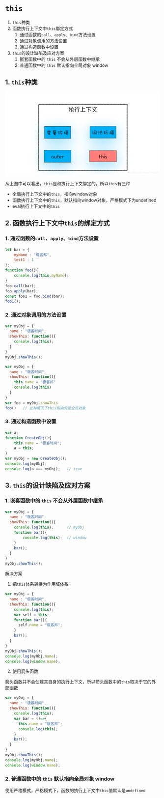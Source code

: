 # `this`

1. `this`种类
2. 函数执行上下文中`this`绑定方式
    1. 通过函数的`call`、`apply`、`bind`方法设置
    2. 通过对象调用的方法设置
    3. 通过构造函数中设置
3. `this`的设计缺陷及应对方案
    1. 嵌套函数中的 `this` 不会从外层函数中继承
    2. 普通函数中的 `this` 默认指向全局对象 window

## 1. `this`种类

![](images/this/0-1.png)

从上图中可以看出，`this`是和执行上下文绑定的，所以`this`有三种

- 全局执行上下文中的`this`，指向window对象
- 函数执行上下文中的`this`，默认指向window对象，严格模式下为undefined
- eval执行上下文中的`this`

## 2. 函数执行上下文中`this`的绑定方式

### 1. 通过函数的`call`、`apply`、`bind`方法设置

```javascript
let bar = {
    myName : "极客邦",
    test1 : 1
};
function foo(){
    console.log(this.myName);
}
foo.call(bar);
foo.apply(bar);
const foo1 = foo.bind(bar);
foo1();
```

### 2. 通过对象调用的方法设置

```javascript
var myObj = {
  name : "极客时间", 
  showThis: function(){
    console.log(this);
  }
}
myObj.showThis();
```

```javascript
var myObj = {
  name : "极客时间",
  showThis: function(){
    this.name = "极客邦"
    console.log(this)
  }
}
var foo = myObj.showThis
foo()   // 此种情况下this指向的是全局对象
```

### 3. 通过构造函数中设置

```javascript
var a;
function CreateObj(){
    this.name = "极客时间";
    a = this;
}
var myObj = new CreateObj();
console.log(myObj);
console.log(a === myObj);   // true
```

## 3. `this`的设计缺陷及应对方案

### 1. 嵌套函数中的 `this` 不会从外层函数中继承

```javascript
var myObj = {
  name : "极客时间", 
  showThis: function(){
    console.log(this);      // myObj
    function bar(){ 
        console.log(this);  // window
    }
    bar();
  }
}
myObj.showThis();
```

解决方案

1. 把`this`体系转换为作用域体系

```javascript
var myObj = {
  name : "极客时间", 
  showThis: function(){
    console.log(this);
    var self = this;
    function bar(){
      self.name = "极客邦";
    }
    bar();
  }
}
myObj.showThis();
console.log(myObj.name);
console.log(window.name);
```

2. 使用箭头函数

箭头函数并不会创建其自身的执行上下文，所以箭头函数中的`this`取决于它的外部函数

```javascript
var myObj = {
  name : "极客时间", 
  showThis: function(){
    console.log(this);
    var bar = ()=>{
      this.name = "极客邦";
      console.log(this);
    }
    bar();
  }
}
myObj.showThis();
console.log(myObj.name);
console.log(window.name);
```

### 2. 普通函数中的 `this` 默认指向全局对象 window

使用严格模式，严格模式下，函数的执行上下文中`this`值默认是`undefined`
